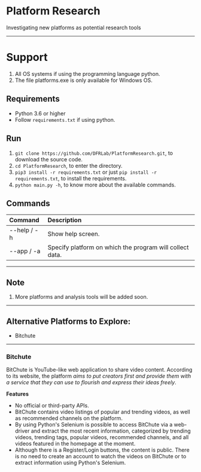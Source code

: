 # Platform Research

<p>Investigating new platforms as potential research tools</p>

---

# Support

1. All OS systems if using the programming language python.
2. The file platforms.exe is only available for Windows OS.


## Requirements

- Python 3.6 or higher
- Follow `requirements.txt` if using python.

## Run

1. `git clone https://github.com/DFRLab/PlatformResearch.git`, to download the source code.
2. `cd PlatformResearch`, to enter the directory.
3. `pip3 install -r requirements.txt` or just `pip install -r requirements.txt`, to install the requirements.
4. `python main.py -h`, to know more about the available commands.

## Commands
Command | Description
:--- | :---
\--help / \-h | Show help screen.
\--app / \-a | Specify platform on which the program will collect data.

---

## Note

1. More platforms and analysis tools will be added soon.

---

## Alternative Platforms to Explore:

- Bitchute

---

### Bitchute

<p>BitChute is YouTube-like web application to share video content. According to its website, the platform <i>aims to put creators first and provide them with a service that they can use to flourish and express their ideas freely</i>.</p>

**Features**

- No official or third-party APIs.
- BitChute contains video listings of popular and trending videos, as well as recommended channels on the platform.
- By using Python's Selenium is possible to access BitChute via a web-driver and extract the most recent information, categorized by trending videos, trending tags, popular videos, recommended channels, and all videos featured in the homepage at the moment.
- Although there is a Register/Login buttons, the content is public. There is no need to create an account to watch the videos on BitChute or to extract information using Python's Selenium.
